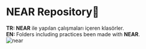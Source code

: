 # NEAR Repository💫
<b>TR: </b><b>NEAR</b> ile yapılan çalışmaları içeren klasörler.<br>
<b>EN: </b>Folders including practices been made with <b>NEAR</b>.<br>
![near](https://user-images.githubusercontent.com/109991448/209450244-339789bf-2660-4782-829e-fc993a5b4e29.jpg)

